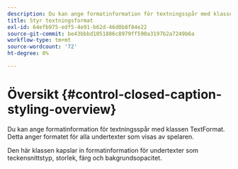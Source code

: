 ```yaml
---
description: Du kan ange formatinformation för textningsspår med klassen TextFormat. Detta anger formatet för alla undertexter som visas av spelaren.
title: Styr textningsformat
exl-id: 64efb975-edf5-4e91-b62d-46d0b8f84e22
source-git-commit: be43bbbd1051886c8979ff590a3197b2a7249b6a
workflow-type: tm+mt
source-wordcount: '72'
ht-degree: 0%

---
```


# Översikt {#control-closed-caption-styling-overview}

Du kan ange formatinformation för textningsspår med klassen TextFormat. Detta anger formatet för alla undertexter som visas av spelaren.

Den här klassen kapslar in formatinformation för undertexter som teckensnittstyp, storlek, färg och bakgrundsopacitet.
